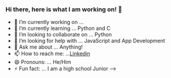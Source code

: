 ### Hi there, here is what I am working on! 👋



- 🔭 I’m currently working on ...
- 🌱 I’m currently learning ... Python and C
- 👯 I’m looking to collaborate on ... Python
- 🤔 I’m looking for help with ... JavaScript and App Development
- 💬 Ask me about ... Anything!
- 📫 How to reach me: ...[Linkedin](www.linkedin.com/in/lucas-paschke-64b2a1222)
- 😄 Pronouns: ... He/Him
- ⚡ Fun fact: ... I am a high school Junior
-->
